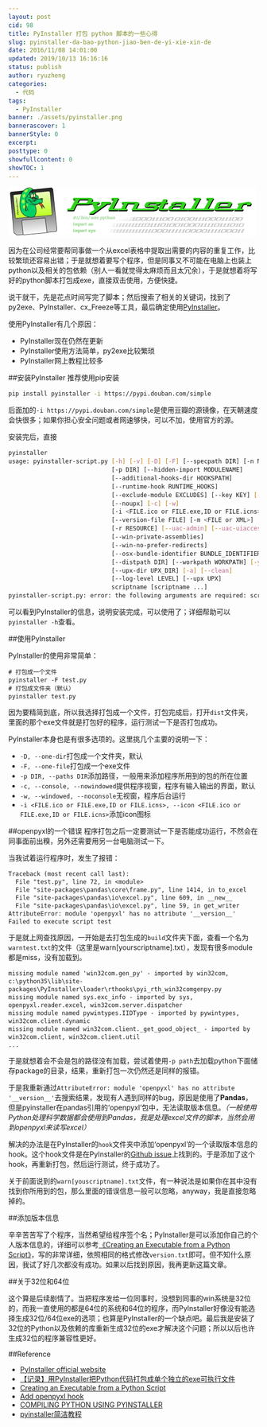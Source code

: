 ```yaml
---
layout: post
cid: 98
title: PyInstaller 打包 python 脚本的一些心得
slug: pyinstaller-da-bao-python-jiao-ben-de-yi-xie-xin-de
date: 2016/11/08 14:01:00
updated: 2019/10/13 16:16:16
status: publish
author: ryuzheng
categories: 
  - 代码
tags: 
  - PyInstaller
banner: ./assets/pyinstaller.png
bannerascover: 1
bannerStyle: 0
excerpt: 
posttype: 0
showfullcontent: 0
showTOC: 1
---
```



![Pyinstaller][1]

因为在公司经常要帮同事做一个从excel表格中提取出需要的内容的重复工作，比较繁琐还容易出错；于是就想着要写个程序，但是同事又不可能在电脑上也装上python以及相关的包依赖（别人一看就觉得太麻烦而且太冗余），于是就想着将写好的python脚本打包成exe，直接双击使用，方便快捷。

说干就干，先是花点时间写完了脚本；然后搜索了相关的关键词，找到了py2exe、PyInstaller、cx_Freeze等工具，最后确定使用[PyInstaller](http://www.pyinstaller.org/)。

使用PyInstaller有几个原因：

 - PyInstaller现在仍然在更新
 - PyInstaller使用方法简单，py2exe比较繁琐
 - PyInstaller网上教程比较多

##安装PyInstaller
推荐使用pip安装

```bash
pip install pyinstaller -i https://pypi.douban.com/simple
```

后面加的`-i https://pypi.douban.com/simple`是使用豆瓣的源镜像，在天朝速度会快很多；如果你担心安全问题或者网速够快，可以不加，使用官方的源。

安装完后，直接

```bash
pyinstaller
usage: pyinstaller-script.py [-h] [-v] [-D] [-F] [--specpath DIR] [-n NAME]
                             [-p DIR] [--hidden-import MODULENAME]
                             [--additional-hooks-dir HOOKSPATH]
                             [--runtime-hook RUNTIME_HOOKS]
                             [--exclude-module EXCLUDES] [--key KEY] [-d] [-s]
                             [--noupx] [-c] [-w]
                             [-i <FILE.ico or FILE.exe,ID or FILE.icns>]
                             [--version-file FILE] [-m <FILE or XML>]
                             [-r RESOURCE] [--uac-admin] [--uac-uiaccess]
                             [--win-private-assemblies]
                             [--win-no-prefer-redirects]
                             [--osx-bundle-identifier BUNDLE_IDENTIFIER]
                             [--distpath DIR] [--workpath WORKPATH] [-y]
                             [--upx-dir UPX_DIR] [-a] [--clean]
                             [--log-level LEVEL] [--upx UPX]
                             scriptname [scriptname ...]
pyinstaller-script.py: error: the following arguments are required: scriptname
```
可以看到PyInstaller的信息，说明安装完成，可以使用了；详细帮助可以`pyinstaller -h`查看。

##使用PyInstaller

PyInstaller的使用非常简单：

```
# 打包成一个文件
pyinstaller -F test.py
# 打包成文件夹（默认）
pyinstaller test.py
```
因为要精简到底，所以我选择打包成一个文件，打包完成后，打开`dist`文件夹，里面的那个exe文件就是打包好的程序，运行测试一下是否打包成功。

PyInstaller本身也是有很多选项的。这里挑几个主要的说明一下：

 - `-D, --one-dir`打包成一个文件夹，默认
 - `-F, --one-file`打包成一个exe文件
 - `-p DIR, --paths DIR`添加路径，一般用来添加程序所用到的包的所在位置
 - `-c, --console, --nowindowed`提供程序视窗，程序有输入输出的界面，默认
 - `-w, --windowed, --noconsole`无视窗，程序后台运行
 - `-i <FILE.ico or FILE.exe,ID or FILE.icns>, --icon <FILE.ico or FILE.exe,ID or FILE.icns>`添加icon图标

##openpyxl的一个错误
程序打包之后一定要测试一下是否能成功运行，不然会在同事面前出糗，另外还需要用另一台电脑测试一下。

当我试着运行程序时，发生了报错：

```
Traceback (most recent call last):
  File "test.py", line 72, in <module>
  File "site-packages\pandas\core\frame.py", line 1414, in to_excel
  File "site-packages\pandas\io\excel.py", line 609, in __new__
  File "site-packages\pandas\io\excel.py", line 59, in get_writer
AttributeError: module 'openpyxl' has no attribute '__version__'
Failed to execute script test
```

于是就上网查找原因，一开始是去打包生成的`build`文件夹下面，查看一个名为`warntest.txt`的文件（这里是warn[yourscriptname].txt），发现有很多module都是miss，没有加载到。

```
missing module named 'win32com.gen_py' - imported by win32com, c:\python35\lib\site-packages\PyInstaller\loader\rthooks\pyi_rth_win32comgenpy.py
missing module named sys.exc_info - imported by sys, openpyxl.reader.excel, win32com.server.dispatcher
missing module named pywintypes.IIDType - imported by pywintypes, win32com.client.dynamic
missing module named win32com.client._get_good_object_ - imported by win32com.client, win32com.client.util
...
```

于是就想着会不会是包的路径没有加载，尝试着使用`-p path`去加载python下面储存package的目录，结果，重新打包一次仍然还是同样的报错。

于是我重新通过`AttributeError: module 'openpyxl' has no attribute '__version__'`去搜索结果，发现有人遇到同样的bug，原因是使用了**Pandas**，但是pyinstaller在pandas引用的‘openpyxl’包中，无法读取版本信息。*（一般使用Python处理科学数据都会使用到Pandas，我是处理excel文件的脚本，当然会用到openpyxl来读写excel）*

解决的办法是在PyInstaller的`hook`文件夹中添加‘openpyxl’的一个读取版本信息的hook。这个hook文件是在PyInstaller的[Github issue](https://github.com/pyinstaller/pyinstaller/pull/2066)上找到的。于是添加了这个hook，再重新打包，然后运行测试，终于成功了。

关于前面说到的`warn[youscriptname].txt`文件，有一种说法是如果你在其中没有找到你所用到的包，那么里面的错误信息一般可以忽略，anyway，我是直接忽略掉的。

##添加版本信息

辛辛苦苦写了个程序，当然希望给程序签个名；PyInstaller是可以添加你自己的个人版本信息的，详细可以参考[《Creating an Executable from a Python Script》](https://mborgerson.com/creating-an-executable-from-a-python-script)，写的非常详细，依照相同的格式修改`version.txt`即可。但不知什么原因，我试了好几次都没有成功。如果以后找到原因，我再更新这篇文章。

##关于32位和64位

这个算是后续剧情了。当把程序发给一位同事时，没想到同事的win系统是32位的，而我一直使用的都是64位的系统和64位的程序，而PyInstaller好像没有能选择生成32位/64位exe的选项；也算是PyInstaller的一个缺点吧。最后我是安装了32位的Python以及依赖的库重新生成32位的exe才解决这个问题；所以以后也许生成32位的程序兼容性更好。

##Reference
 - [PyInstaller official website](http://www.pyinstaller.org/)
 - [【记录】用PyInstaller把Python代码打包成单个独立的exe可执行文件](http://www.crifan.com/use_pyinstaller_to_package_python_to_single_executable_exe/)
 - [Creating an Executable from a Python Script](https://mborgerson.com/creating-an-executable-from-a-python-script)
 - [Add openpyxl hook](https://github.com/pyinstaller/pyinstaller/pull/2066)
 - [COMPILING PYTHON USING PYINSTALLER](https://metac0rtex.com/compiling-python-using-pyinstaller/)
 - [pyinstaller简洁教程](http://legendtkl.com/2015/11/06/pyinstaller/)


  [1]: ./assets/pyinstaller.png